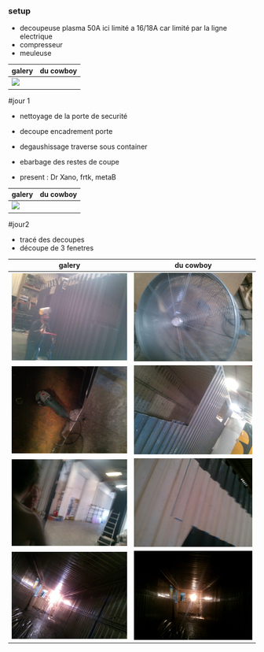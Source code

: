 ### setup

* decoupeuse plasma 50A 
ici limité a 16/18A car limité par la ligne electrique
* compresseur
* meuleuse 

| galery | du cowboy |
|---|---|
|![]("./img/resised-IMG_20150716_153541.jpg")|[]("./img/resised-IMG_20150716_160553.jpg")|


#jour 1

* nettoyage de la porte de securité
* decoupe encadrement porte
* degaushissage traverse sous container
* ebarbage des restes de coupe

* present : Dr Xano, frtk, metaB

| galery | du cowboy |
|---|---|
|![]("./img/resised-IMG_20150720_115037.jpg")|[]("./img/resised-IMG_20150720_115014.jpg")|



#jour2

* tracé des decoupes
* découpe de 3 fenetres 


| galery | du cowboy |
|---|---|
|![alt text](img/jour2/resised-IMG_20150721_115533.jpg)|![alt text](img/jour2/resised-IMG_20150721_115551.jpg)
|![alt text](img/jour2/resised-IMG_20150721_115556.jpg)|![alt text](img/jour2/resised-IMG_20150721_115610.jpg)
|![alt text](img/jour2/resised-IMG_20150721_115935.jpg)|![alt text](img/jour2/resised-IMG_20150721_120010.jpg)
|![alt text](img/jour2/resised-IMG_20150721_120024.jpg)|![alt text](img/jour2/resised-IMG_20150721_120042.jpg)
